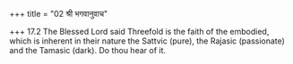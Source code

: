 +++
title = "02 श्री भगवानुवाच"

+++
17.2 The Blessed Lord said Threefold is the faith of the embodied, which
is inherent in their nature the Sattvic (pure), the Rajasic (passionate)
and the Tamasic (dark). Do thou hear of it.

